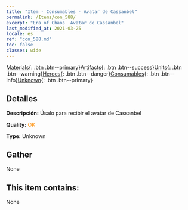 ```yaml
---
title: "Item - Consumables - Avatar de Cassanbel"
permalink: /Items/con_588/
excerpt: "Era of Chaos  Avatar de Cassanbel"
last_modified_at: 2021-03-25
locale: es
ref: "con_588.md"
toc: false
classes: wide
---
```

 [Materials](/es/Items/){: .btn .btn--primary}[Artifacts](/es/Items/Artifacts/){: .btn .btn--success}[Units](/es/Items/Units/){: .btn .btn--warning}[Heroes](/es/Items/Heroes/){: .btn .btn--danger}[Consumables](/es/Items/Consumables/){: .btn .btn--info}[Unknown](/es/Items/Unknown/){: .btn .btn--primary}

## Detalles
 **Descripción:** Úsalo para recibir el avatar de Cassanbel

 **Quality:** <span style="color: #FF8C00">OK</span>

 **Type:** Unknown

## Gather

  None

## This item contains:

  None

